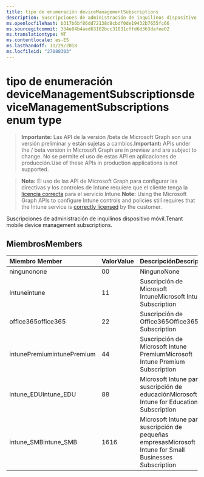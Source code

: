 ```yaml
---
title: tipo de enumeración deviceManagementSubscriptions
description: Suscripciones de administración de inquilinos dispositivo móvil.
ms.openlocfilehash: b317b6bf86dd72138d8cbdf0de19432b7655fc66
ms.sourcegitcommit: 334e84b4aed63162bcc31831cffd6d363dafee02
ms.translationtype: MT
ms.contentlocale: es-ES
ms.lasthandoff: 11/29/2018
ms.locfileid: "27088303"
---
```

# <a name="devicemanagementsubscriptions-enum-type"></a><span data-ttu-id="f98c3-103">tipo de enumeración deviceManagementSubscriptions</span><span class="sxs-lookup"><span data-stu-id="f98c3-103">deviceManagementSubscriptions enum type</span></span>

> <span data-ttu-id="f98c3-104">**Importante:** Las API de la versión /beta de Microsoft Graph son una versión preliminar y están sujetas a cambios.</span><span class="sxs-lookup"><span data-stu-id="f98c3-104">**Important:** APIs under the / beta version in Microsoft Graph are in preview and are subject to change.</span></span> <span data-ttu-id="f98c3-105">No se permite el uso de estas API en aplicaciones de producción.</span><span class="sxs-lookup"><span data-stu-id="f98c3-105">Use of these APIs in production applications is not supported.</span></span>

> <span data-ttu-id="f98c3-106">**Nota:** El uso de las API de Microsoft Graph para configurar las directivas y los controles de Intune requiere que el cliente tenga la [licencia correcta](https://go.microsoft.com/fwlink/?linkid=839381) para el servicio Intune.</span><span class="sxs-lookup"><span data-stu-id="f98c3-106">**Note:** Using the Microsoft Graph APIs to configure Intune controls and policies still requires that the Intune service is [correctly licensed](https://go.microsoft.com/fwlink/?linkid=839381) by the customer.</span></span>

<span data-ttu-id="f98c3-107">Suscripciones de administración de inquilinos dispositivo móvil.</span><span class="sxs-lookup"><span data-stu-id="f98c3-107">Tenant mobile device management subscriptions.</span></span>
## <a name="members"></a><span data-ttu-id="f98c3-108">Miembros</span><span class="sxs-lookup"><span data-stu-id="f98c3-108">Members</span></span>
|<span data-ttu-id="f98c3-109">Miembro	</span><span class="sxs-lookup"><span data-stu-id="f98c3-109">Member</span></span>|<span data-ttu-id="f98c3-110">Valor</span><span class="sxs-lookup"><span data-stu-id="f98c3-110">Value</span></span>|<span data-ttu-id="f98c3-111">Descripción</span><span class="sxs-lookup"><span data-stu-id="f98c3-111">Description</span></span>|
|:---|:---|:---|
|<span data-ttu-id="f98c3-112">ninguno</span><span class="sxs-lookup"><span data-stu-id="f98c3-112">none</span></span>|<span data-ttu-id="f98c3-113">0</span><span class="sxs-lookup"><span data-stu-id="f98c3-113">0</span></span>|<span data-ttu-id="f98c3-114">Ninguno</span><span class="sxs-lookup"><span data-stu-id="f98c3-114">None</span></span>|
|<span data-ttu-id="f98c3-115">Intune</span><span class="sxs-lookup"><span data-stu-id="f98c3-115">intune</span></span>|<span data-ttu-id="f98c3-116">1</span><span class="sxs-lookup"><span data-stu-id="f98c3-116">1</span></span>|<span data-ttu-id="f98c3-117">Suscripción de Microsoft Intune</span><span class="sxs-lookup"><span data-stu-id="f98c3-117">Microsoft Intune Subscription</span></span>|
|<span data-ttu-id="f98c3-118">office365</span><span class="sxs-lookup"><span data-stu-id="f98c3-118">office365</span></span>|<span data-ttu-id="f98c3-119">2</span><span class="sxs-lookup"><span data-stu-id="f98c3-119">2</span></span>|<span data-ttu-id="f98c3-120">Suscripción de Office365</span><span class="sxs-lookup"><span data-stu-id="f98c3-120">Office365 Subscription</span></span>|
|<span data-ttu-id="f98c3-121">intunePremium</span><span class="sxs-lookup"><span data-stu-id="f98c3-121">intunePremium</span></span>|<span data-ttu-id="f98c3-122">4</span><span class="sxs-lookup"><span data-stu-id="f98c3-122">4</span></span>|<span data-ttu-id="f98c3-123">Suscripción de Microsoft Intune Premium</span><span class="sxs-lookup"><span data-stu-id="f98c3-123">Microsoft Intune Premium Subscription</span></span>|
|<span data-ttu-id="f98c3-124">intune_EDU</span><span class="sxs-lookup"><span data-stu-id="f98c3-124">intune_EDU</span></span>|<span data-ttu-id="f98c3-125">8</span><span class="sxs-lookup"><span data-stu-id="f98c3-125">8</span></span>|<span data-ttu-id="f98c3-126">Microsoft Intune para la suscripción de educación</span><span class="sxs-lookup"><span data-stu-id="f98c3-126">Microsoft Intune for Education Subscription</span></span>|
|<span data-ttu-id="f98c3-127">intune_SMB</span><span class="sxs-lookup"><span data-stu-id="f98c3-127">intune_SMB</span></span>|<span data-ttu-id="f98c3-128">16</span><span class="sxs-lookup"><span data-stu-id="f98c3-128">16</span></span>|<span data-ttu-id="f98c3-129">Microsoft Intune para la suscripción de pequeñas empresas</span><span class="sxs-lookup"><span data-stu-id="f98c3-129">Microsoft Intune for Small Businesses Subscription</span></span>|





